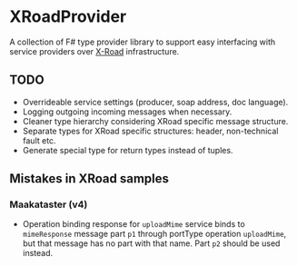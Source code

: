 # XRoadProvider

A collection of F# type provider library to support easy interfacing with service providers over
[X-Road](http://x-road.eu) infrastructure.

## TODO

* Overrideable service settings (producer, soap address, doc language).
* Logging outgoing incoming messages when necessary.
* Cleaner type hierarchy considering XRoad specific message structure.
* Separate types for XRoad specific structures: header, non-technical fault etc.
* Generate special type for return types instead of tuples.

## Mistakes in XRoad samples

### Maakataster (v4)

* Operation binding response for `uploadMime` service binds to `mimeResponse` message part `p1`
  through portType operation `uploadMime`, but that message has no part with that name. Part `p2`
  should be used instead.
